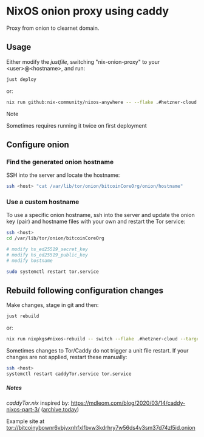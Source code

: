 # NixOS onion proxy using caddy

Proxy from onion to clearnet domain.

## Usage

Either modify the *justfile*, switching "nix-onion-proxy" to your \<user\>@\<hostname\>, and run:

```bash
just deploy
```

or:

```bash
nix run github:nix-community/nixos-anywhere -- --flake .#hetzner-cloud <host>
```

> [!NOTE]
> Sometimes requires running it twice on first deployment

## Configure onion

### Find the generated onion hostname

SSH into the server and locate the hostname:

```bash
ssh <host> "cat /var/lib/tor/onion/bitcoinCoreOrg/onion/hostname"
```

### Use a custom hostname

To use a specific onion hostname, ssh into the server and update the onion key (pair) and hostname files with your own and restart the Tor service:

```bash
ssh <host>
cd /var/lib/tor/onion/bitcoinCoreOrg

# modify hs_ed25519_secret_key
# modify hs_ed25519_public_key
# modify hostname

sudo systemctl restart tor.service
```

## Rebuild following configuration changes

Make changes, stage in git and then:

```bash
just rebuild
```

or:

```bash
nix run nixpkgs#nixos-rebuild -- switch --flake .#hetzner-cloud --target-host <host>
```

Sometimes changes to Tor/Caddy do not trigger a unit file restart. If your changes are not applied, restart these manually:

```bash
ssh <host>
systemctl restart caddyTor.service tor.service
```

##### Notes

*caddyTor.nix* inspired by: https://mdleom.com/blog/2020/03/14/caddy-nixos-part-3/ ([archive.today](http://archive.today/cU0RK))

Example site at [tor://bitcoinybownr6vbjvxnhfxlfbvw3kdrhry7w56ds4v3sm37d74zl5id.onion](tor://bitcoinybownr6vbjvxnhfxlfbvw3kdrhry7w56ds4v3sm37d74zl5id.onion)
